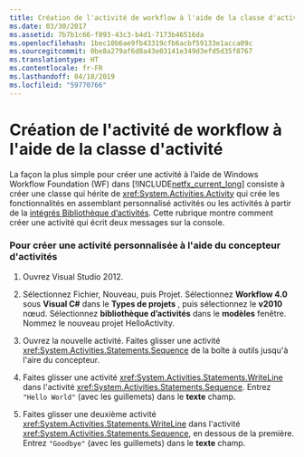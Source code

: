 ```yaml
---
title: Création de l'activité de workflow à l'aide de la classe d'activité
ms.date: 03/30/2017
ms.assetid: 7b7b1c66-f093-43c3-b4d1-7173b46516da
ms.openlocfilehash: 1bec10b6ae9fb43319cfb6acbf59133e1acca09c
ms.sourcegitcommit: 0be8a279af6d8a43e03141e349d3efd5d35f8767
ms.translationtype: HT
ms.contentlocale: fr-FR
ms.lasthandoff: 04/18/2019
ms.locfileid: "59770766"
---
```

# <a name="workflow-activity-authoring-using-the-activity-class"></a>Création de l'activité de workflow à l'aide de la classe d'activité
La façon la plus simple pour créer une activité à l’aide de Windows Workflow Foundation (WF) dans [!INCLUDE[netfx_current_long](../../../includes/netfx-current-long-md.md)] consiste à créer une classe qui hérite de <xref:System.Activities.Activity> qui crée les fonctionnalités en assemblant personnalisé activités ou les activités à partir de la [intégrés Bibliothèque d’activités](net-framework-4-5-built-in-activity-library.md). Cette rubrique montre comment créer une activité qui écrit deux messages sur la console.

### <a name="to-create-a-custom-activity-using-the-activity-designer"></a>Pour créer une activité personnalisée à l'aide du concepteur d'activités

1. Ouvrez Visual Studio 2012.

2. Sélectionnez Fichier, Nouveau, puis Projet. Sélectionnez **Workflow 4.0** sous **Visual C#** dans le **Types de projets** , puis sélectionnez le **v2010** nœud. Sélectionnez **bibliothèque d’activités** dans le **modèles** fenêtre. Nommez le nouveau projet HelloActivity.

3. Ouvrez la nouvelle activité.  Faites glisser une activité <xref:System.Activities.Statements.Sequence> de la boîte à outils jusqu'à l'aire du concepteur.

4. Faites glisser une activité <xref:System.Activities.Statements.WriteLine> dans l'activité <xref:System.Activities.Statements.Sequence>. Entrez `"Hello World"` (avec les guillemets) dans le **texte** champ.

5. Faites glisser une deuxième activité <xref:System.Activities.Statements.WriteLine> dans l'activité <xref:System.Activities.Statements.Sequence>, en dessous de la première. Entrez `"Goodbye"` (avec les guillemets) dans le **texte** champ.
